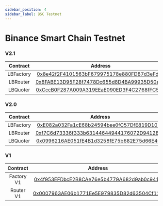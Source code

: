 ```yaml
---
sidebar_position: 4
sidebar_label: BSC Testnet
---
```


# Binance Smart Chain Testnet

### V2.1

| Contract  |                                                           Address                                                            |
| :-------: | :--------------------------------------------------------------------------------------------------------------------------: |
| LBFactory | [0x8e42f2F4101563bF679975178e880FD87d3eFd4e](https://testnet.bscscan.com/address/0x8e42f2F4101563bF679975178e880FD87d3eFd4e) |
| LBRouter  | [0x8FABE13D95F28f7478Dc655d8D4BA99935D50e02](https://testnet.bscscan.com/address/0x8FABE13D95F28f7478Dc655d8D4BA99935D50e02) |
| LBQuoter  | [0xCccB0F287A009A319EEaE090ED3F4C2768fFC570](https://testnet.bscscan.com/address/0xCccB0F287A009A319EEaE090ED3F4C2768fFC570) |

### V2.0

| Contract  |                                                           Address                                                            |
| :-------: | :--------------------------------------------------------------------------------------------------------------------------: |
| LBFactory | [0xE082a032Fa1cE68b24594bee0fC57DfE819D107c](https://testnet.bscscan.com/address/0xE082a032Fa1cE68b24594bee0fC57DfE819D107c) |
| LBRouter  | [0xf7C6d73336f333b63144644944176072D94128F5](https://testnet.bscscan.com/address/0xf7C6d73336f333b63144644944176072D94128F5) |
| LBQuoter  | [0x0996216AE051fE4B1d3258fE75b682E75d66E4C0](https://testnet.bscscan.com/address/0x0996216AE051fE4B1d3258fE75b682E75d66E4C0) |

### V1

|  Contract  |                                                           Address                                                            |
| :--------: | :--------------------------------------------------------------------------------------------------------------------------: |
| Factory V1 | [0x4f953EFDbcE2B8CAe76e5b4779A682d9ab0c941c](https://testnet.bscscan.com/address/0x4f953EFDbcE2B8CAe76e5b4779A682d9ab0c941c) |
| Router V1  | [0x0007963AE06b1771Ee5E979835D82d63504Cf11d](https://testnet.bscscan.com/address/0x0007963AE06b1771Ee5E979835D82d63504Cf11d) |
